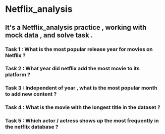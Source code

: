 # Netflix_analysis
## It's a Netflix_analysis practice , working with mock data , and solve task .

### Task 1 : What is the most popular release year for movies on Netflix ?
### Task 2 : What year did netflix add the most movie to its platform ?
### Task 3 :  Independent of year ,  what is  the most popular month to add new content ?
### Task 4 : What is the movie with the longest title in the dataset ?
### Task 5 : Which actor / actress shows up the most frequently in the netflix database ?



